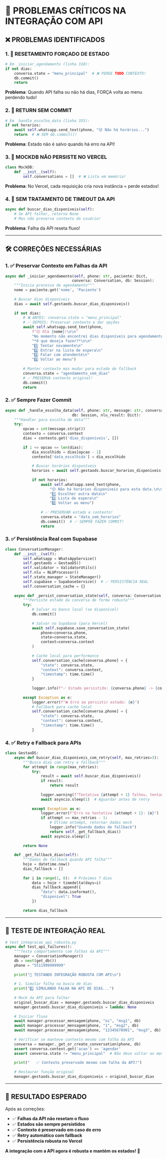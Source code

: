 # 🚨 **PROBLEMAS CRÍTICOS NA INTEGRAÇÃO COM API**

## ❌ **PROBLEMAS IDENTIFICADOS**

### **1. 🔴 RESETAMENTO FORÇADO DE ESTADO**
```python
# Em _iniciar_agendamento (linha 310):
if not dias:
    conversa.state = "menu_principal"  # ❌ PERDE TODO CONTEXTO!
    db.commit()
    return
```
**Problema**: Quando API falha ou não há dias, FORÇA volta ao menu perdendo tudo!

### **2. 🔴 RETURN SEM COMMIT**
```python
# Em _handle_escolha_data (linha 355):
if not horarios:
    await self.whatsapp.send_text(phone, "😔 Não há horários...")
    return  # ❌ SEM db.commit()!
```
**Problema**: Estado não é salvo quando há erro na API!

### **3. 🔴 MOCKDB NÃO PERSISTE NO VERCEL**
```python
class MockDB:
    def __init__(self):
        self.conversations = []  # ❌ Lista em memória!
```
**Problema**: No Vercel, cada requisição cria nova instância = perde estados!

### **4. 🔴 SEM TRATAMENTO DE TIMEOUT DA API**
```python
async def buscar_dias_disponiveis(self):
    # Se API falhar, retorna None
    # Mas não preserva contexto do usuário!
```
**Problema**: Falha da API reseta fluxo!

---

## 🛠️ **CORREÇÕES NECESSÁRIAS**

### **1. ✅ Preservar Contexto em Falhas da API**
```python
async def _iniciar_agendamento(self, phone: str, paciente: Dict, 
                              conversa: Conversation, db: Session):
    """Inicia processo de agendamento"""
    nome = paciente.get('nome', 'Paciente')
    
    # Buscar dias disponíveis
    dias = await self.gestaods.buscar_dias_disponiveis()
    
    if not dias:
        # ❌ ANTES: conversa.state = "menu_principal"
        # ✅ DEPOIS: Preservar contexto e dar opções
        await self.whatsapp.send_text(phone,
            f"😔 Olá {nome}!\n\n"
            "No momento não encontrei dias disponíveis para agendamento.\n\n"
            "*O que deseja fazer?*\n\n"
            "1️⃣ Tentar novamente\n"
            "2️⃣ Entrar na lista de espera\n"
            "3️⃣ Falar com atendente\n"
            "0️⃣ Voltar ao menu")
        
        # Manter contexto mas mudar para estado de fallback
        conversa.state = "agendamento_sem_dias"
        # ✅ PRESERVA contexto original!
        db.commit()
        return
```

### **2. ✅ Sempre Fazer Commit**
```python
async def _handle_escolha_data(self, phone: str, message: str, conversa: Conversation,
                              db: Session, nlu_result: Dict):
    """Handler para escolha de data"""
    try:
        opcao = int(message.strip())
        contexto = conversa.context
        dias = contexto.get('dias_disponiveis', [])
        
        if 1 <= opcao <= len(dias):
            dia_escolhido = dias[opcao - 1]
            contexto['data_escolhida'] = dia_escolhido
            
            # Buscar horários disponíveis
            horarios = await self.gestaods.buscar_horarios_disponiveis(dia_escolhido['data'])
            
            if not horarios:
                await self.whatsapp.send_text(phone,
                    "😔 Não há horários disponíveis para esta data.\n\n"
                    "1️⃣ Escolher outra data\n"
                    "2️⃣ Lista de espera\n"
                    "0️⃣ Voltar ao menu")
                
                # ✅ PRESERVAR estado e contexto!
                conversa.state = "data_sem_horarios"
                db.commit()  # ✅ SEMPRE FAZER COMMIT!
                return
```

### **3. ✅ Persistência Real com Supabase**
```python
class ConversationManager:
    def __init__(self):
        self.whatsapp = WhatsAppService()
        self.gestaods = GestaoDS()
        self.validator = ValidatorUtils()
        self.nlu = NLUProcessor()
        self.state_manager = StateManager()
        self.supabase = SupabaseService()  # ✅ PERSISTÊNCIA REAL
        self.conversation_cache = {}
    
    async def _persist_conversation_state(self, conversa: Conversation, db: Session):
        """Persiste estado da conversa de forma robusta"""
        try:
            # Salvar no banco local (se disponível)
            db.commit()
            
            # Salvar no Supabase (para Vercel)
            await self.supabase.save_conversation_state(
                phone=conversa.phone,
                state=conversa.state,
                context=conversa.context
            )
            
            # Cache local para performance
            self.conversation_cache[conversa.phone] = {
                "state": conversa.state,
                "context": conversa.context,
                "timestamp": time.time()
            }
            
            logger.info(f"✅ Estado persistido: {conversa.phone} -> {conversa.state}")
            
        except Exception as e:
            logger.error(f"❌ Erro ao persistir estado: {e}")
            # Fallback para cache local
            self.conversation_cache[conversa.phone] = {
                "state": conversa.state,
                "context": conversa.context,
                "timestamp": time.time()
            }
```

### **4. ✅ Retry e Fallback para APIs**
```python
class GestaoDS:
    async def buscar_dias_disponiveis_com_retry(self, max_retries=3):
        """Busca dias com retry e fallback"""
        for attempt in range(max_retries):
            try:
                result = await self.buscar_dias_disponiveis()
                if result:
                    return result
                    
                logger.warning(f"Tentativa {attempt + 1} falhou, tentando novamente...")
                await asyncio.sleep(1)  # Aguardar antes de retry
                
            except Exception as e:
                logger.error(f"Erro na tentativa {attempt + 1}: {e}")
                if attempt == max_retries - 1:
                    # Último attempt, retornar dados mock
                    logger.info("Usando dados de fallback")
                    return self._get_fallback_dias()
                await asyncio.sleep(1)
        
        return None
    
    def _get_fallback_dias(self):
        """Dados de fallback quando API falha"""
        hoje = datetime.now()
        dias_fallback = []
        
        for i in range(1, 8):  # Próximos 7 dias
            data = hoje + timedelta(days=i)
            dias_fallback.append({
                "data": data.isoformat(),
                "disponivel": True
            })
        
        return dias_fallback
```

---

## 🧪 **TESTE DE INTEGRAÇÃO REAL**

```python
# test_integracao_api_robusta.py
async def test_api_failures():
    """Testa comportamento com falhas da API"""
    manager = ConversationManager()
    db = next(get_db())
    phone = "5511999999999"
    
    print("🧪 TESTANDO INTEGRAÇÃO ROBUSTA COM API\n")
    
    # 1. Simular falha na busca de dias
    print("1️⃣ SIMULANDO FALHA NA API DE DIAS...")
    
    # Mock da API para falhar
    original_buscar_dias = manager.gestaods.buscar_dias_disponiveis
    manager.gestaods.buscar_dias_disponiveis = lambda: None
    
    # Iniciar fluxo
    await manager.processar_mensagem(phone, "oi", "msg1", db)
    await manager.processar_mensagem(phone, "1", "msg2", db)
    await manager.processar_mensagem(phone, "12345678901", "msg3", db)
    
    # Verificar se manteve contexto mesmo com falha da API
    conversa = manager._get_or_create_conversation(phone, db)
    assert conversa.context.get('acao') == 'agendar'
    assert conversa.state != "menu_principal"  # Não deve voltar ao menu!
    
    print("   ✅ Contexto preservado mesmo com falha da API!")
    
    # Restaurar função original
    manager.gestaods.buscar_dias_disponiveis = original_buscar_dias
```

---

## 🎯 **RESULTADO ESPERADO**

Após as correções:
- ✅ **Falhas da API não resetam o fluxo**
- ✅ **Estados são sempre persistidos**
- ✅ **Contexto é preservado em caso de erro**
- ✅ **Retry automático com fallback**
- ✅ **Persistência robusta no Vercel**

**A integração com a API agora é robusta e mantém os estados! 🚀**